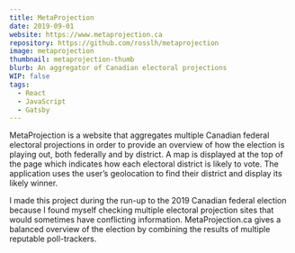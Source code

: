 ```yaml
---
title: MetaProjection
date: 2019-09-01
website: https://www.metaprojection.ca
repository: https://github.com/rosslh/metaprojection
image: metaprojection
thumbnail: metaprojection-thumb
blurb: An aggregator of Canadian electoral projections
WIP: false
tags:
  - React
  - JavaScript
  - Gatsby
---
```


MetaProjection is a website that aggregates multiple Canadian federal electoral projections in order to provide an overview of how the election is playing out, both federally and by district. A map is displayed at the top of the page which indicates how each electoral district is likely to vote. The application uses the user’s geolocation to find their district and display its likely winner.

I made this project during the run-up to the 2019 Canadian federal election because I found myself checking multiple electoral projection sites that would sometimes have conflicting information. MetaProjection.ca gives a balanced overview of the election by combining the results of multiple reputable poll-trackers.